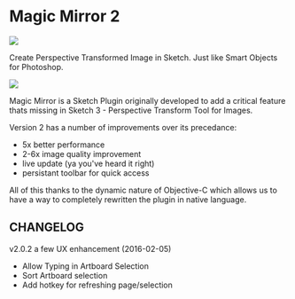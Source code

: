 # Magic Mirror 2

![](http://cl.ly/image/1J0d3W1D0q3x/magic-mirror-banner.gif)

Create Perspective Transformed Image in Sketch. Just like Smart Objects for Photoshop.

![](http://cl.ly/2d0d0V1P0C1H/Selected.png)

Magic Mirror is a Sketch Plugin originally developed to add a critical feature thats missing in Sketch 3 - Perspective Transform Tool for Images.

Version 2 has a number of improvements over its precedance:

- 5x better performance
- 2-6x image quality improvement
- live update (ya you've heard it right)
- persistant toolbar for quick access

All of this thanks to the dynamic nature of Objective-C which allows us to have a way to completely rewritten the plugin in native language.

CHANGELOG
---

v2.0.2 a few UX enhancement (2016-02-05)

- Allow Typing in Artboard Selection
- Sort Artboard selection
- Add hotkey for refreshing page/selection

